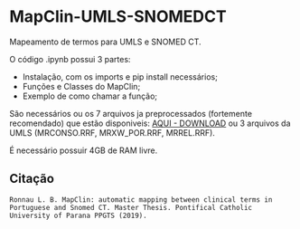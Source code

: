 # MapClin-UMLS-SNOMEDCT

Mapeamento de termos para UMLS e SNOMED CT.

O código .ipynb possui 3 partes:
- Instalação, com os imports e pip install necessários;
- Funções e Classes do MapClin;
- Exemplo de como chamar a função;

São necessários ou os 7 arquivos ja preprocessados (fortemente recomendado) que estão disponiveis: 
[AQUI - DOWNLOAD](https://drive.google.com/drive/folders/1jHeFq_wJufGNS4IRaCBCoyszGZaNZuqU?usp=sharing) ou 3 arquivos da UMLS (MRCONSO.RRF, MRXW_POR.RRF, MRREL.RRF).

É necessário possuir 4GB de RAM livre.


## Citação
```
Ronnau L. B. MapClin: automatic mapping between clinical terms in Portuguese and Snomed CT. Master Thesis. Pontifical Catholic University of Parana PPGTS (2019).
```
